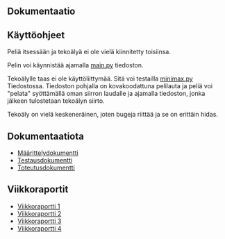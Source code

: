 ## Dokumentaatio

## Käyttöohjeet

Peliä itsessään ja tekoälyä ei ole vielä kiinnitetty toisiinsa.

Pelin voi käynnistää ajamalla [main.py](/src/main.py) tiedoston.

Tekoälylle taas ei ole käyttöliittymää. Sitä voi testailla [minimax.py](/src/tekoaly/minimax.py) Tiedostossa. Tiedoston pohjalla on kovakoodattuna pelilauta ja peliä voi "pelata" syöttämällä oman siirron laudalle ja ajamalla tiedoston, jonka jälkeen tulostetaan tekoälyn siirto.

Tekoäly on vielä keskeneräinen, joten bugeja riittää ja se on erittäin hidas.

## Dokumentaatiota

- [Määrittelydokumentti](/Dokumentaatio/maarittelydokumentti.md)
- [Testausdokumentti](/Dokumentaatio/testausdokumentti.md)
- [Toteutusdokumentti](/Dokumentaatio/toteutusdokumentti.md)

## Viikkoraportit
- [Viikkoraportti 1](/Dokumentaatio/Viikkoraportit/viikkoraportti1.md)
- [Viikkoraportti 2](/Dokumentaatio/Viikkoraportit/viikkoraportti2.md)
- [Viikkoraportti 3](/Dokumentaatio/Viikkoraportit/viikkoraportti3.md)
- [Viikkoraportti 4](/Dokumentaatio/Viikkoraportit/viikkoraportti4.md)
